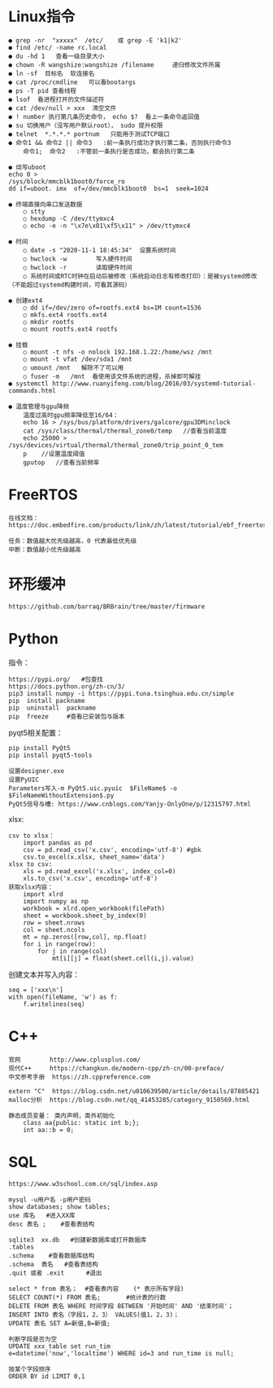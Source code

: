 # Linux指令
    ● grep -nr  "xxxxx"  /etc/    或	grep -E 'k1|k2'
    ● find /etc/ -name rc.local
    ● du -hd 1   查看一级目录大小
    ● chown -R wangshize:wangshize /filename     递归修改文件所属
    ● ln -sf  目标名  软连接名
    ● cat /proc/cmdline   可以看bootargs
    ● ps -T pid 查看线程
    ● lsof  看进程打开的文件描述符
    ● cat /dev/null > xxx  清空文件
    ● ! number 执行第几条历史命令， echo $?  看上一条命令返回值
    ● su 切换用户（没写用户默认root）， sudo 提升权限
    ● telnet  *.*.*.* portnum   只能用于测试TCP端口
    ● 命令1 && 命令2 || 命令3   :前一条执行成功才执行第二条，否则执行命令3
        命令1;  命令2   :不管前一条执行是否成功，都会执行第二条

    ● 烧写uboot
    echo 0 > 
    /sys/block/mmcblk1boot0/force_ro
    dd if=uboot. imx  of=/dev/mmcblk1boot0  bs=1  seek=1024

    ● 终端直接向串口发送数据
        ○ stty
        ○ hexdump -C /dev/ttymxc4
        ○ echo -e -n "\x7e\x01\xf5\x11" > /dev/ttymxc4

    ● 时间
        ○ date -s "2020-11-1 18:45:34"	设置系统时间
        ○ hwclock -w		写入硬件时间
        ○ hwclock -r  		读取硬件时间
        ○ 系统时间或RTC时钟在启动后被修改（系统启动日志有修改打印）：是被systemd修改（不能超过systemd构建时间，可看其源码）

    ● 创建ext4
        ○ dd if=/dev/zero of=rootfs.ext4 bs=1M count=1536
        ○ mkfs.ext4 rootfs.ext4
        ○ mkdir rootfs
        ○ mount rootfs.ext4 rootfs

    ● 挂载
        ○ mount -t nfs -o nolock 192.168.1.22:/home/wsz /mnt
        ○ mount -t vfat /dev/sda1 /mnt
        ○ umount /mnt   解除不了可以用 
        ○ fuser -m   /mnt  看使用该文件系统的进程，杀掉即可解挂
    ● systemctl	http://www.ruanyifeng.com/blog/2016/03/systemd-tutorial-commands.html

    ● 温度管理与gpu降频
        温度过高时gpu频率降低至16/64：
        echo 16 > /sys/bus/platform/drivers/galcore/gpu3DMinclock
        cat /sys/class/thermal/thermal_zone0/temp   //查看当前温度
        echo 25000 > /sys/devices/virtual/thermal/thermal_zone0/trip_point_0_tem
        p    //设置温度阈值
        gputop   //查看当前频率



# FreeRTOS

    在线文档：https://doc.embedfire.com/products/link/zh/latest/tutorial/ebf_freertos_tutorial.html

    任务：数值越大优先级越高，0 代表最低优先级  
    中断：数值越小优先级越高


# 环形缓冲
    https://github.com/barraq/BRBrain/tree/master/firmware

# Python
指令：

	https://pypi.org/ 	#包查找
	https://docs.python.org/zh-cn/3/ 
	pip3 install numpy -i https://pypi.tuna.tsinghua.edu.cn/simple 
    pip  install packname 
	pip  uninstall  packname 
	pip  freeze  	#查看已安装包与版本

pyqt5相关配置：

    pip install PyQt5  
    pip install pyqt5-tools
    
    设置designer.exe
    设置PyUIC
	Parameters写入-m PyQt5.uic.pyuic  $FileName$ -o $FileNameWithoutExtension$.py
	PyQt5信号与槽: https://www.cnblogs.com/Yanjy-OnlyOne/p/12315797.html

xlsx: 

	csv to xlsx：
		import pandas as pd
		csv = pd.read_csv('x.csv', encoding='utf-8') #gbk
		csv.to_excel(x.xlsx, sheet_name='data')
	xlsx to csv:
		xls = pd.read_excel('x.xlsx', index_col=0)
		xls.to_csv('x.csv', encoding='utf-8')
	获取xlsx内容：
		import xlrd
		import numpy as np
		workbook = xlrd.open_workbook(filePath)
		sheet = workbook.sheet_by_index(0)
		row = sheet.nrows
		col = sheet.ncols
		mt = np.zeros([row,col], np.float)
		for i in range(row):
			for j in range(col)
				mt[i][j] = float(sheet.cell(i,j).value)

创建文本并写入内容：

	seq = ['xxx\n']
	with open(fileName, 'w') as f:
		f.writelines(seq)
	



# C++ 
    官网        http://www.cplusplus.com/ 
    现代C++     https://changkun.de/modern-cpp/zh-cn/00-preface/ 
	中文参考手册	https://zh.cppreference.com

    extern "C"  https://blog.csdn.net/u010639500/article/details/87885421
    malloc分析  https://blog.csdn.net/qq_41453285/category_9150569.html
	
	静态成员变量： 类内声明，类外初始化
		class aa{public: static int b;};
		int aa::b = 0;


# SQL

    https://www.w3school.com.cn/sql/index.asp

    mysql -u用户名 -p用户密码
    show databases;	show tables;
    use 库名	 #进入XX库
    desc 表名 ; 	 #查看表结构

    sqlite3  xx.db   #创建新数据库或打开数据库
    .tables    
    .schema    #查看数据库结构
    .schema  表名	  #查看表结构
    .quit 或者 .exit     	#退出

    select * from 表名；  #查看表内容    (* 表示所有字段)
    SELECT COUNT(*) FROM 表名;	   #统计表的行数
    DELETE FROM 表名 WHERE 时间字段 BETWEEN '开始时间' AND '结束时间'；
    INSERT INTO 表名（字段1，2，3） VALUES(值1，2，3)；
    UPDATE 表名 SET A=新值,B=新值;

    判断字段是否为空
    UPDATE xxx_table set run_tim
    e=datetime('now','localtime') WHERE id=3 and run_time is null;

    按某个字段排序
    ORDER BY id LIMIT 0,1
